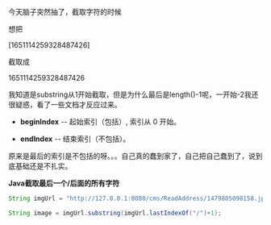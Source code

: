 今天脑子突然抽了，截取字符的时候

想把

[1651114259328487426]

截取成

1651114259328487426

我知道是substring从1开始截取，但是为什么最后是length()-1呢，一开始-2我还很疑惑，看了一些文档才反应过来。

- **beginIndex** -- 起始索引（包括）, 索引从 0 开始。

- **endIndex** -- 结束索引（不包括）。

原来是最后的索引是不包括的呀。。。自己真的蠢到家了，自己把自己蠢到了，说到底基础还是不扎实。

**Java截取最后一个/后面的所有字符**

```java
String imgUrl = "http://127.0.0.1:8080/cms/ReadAddress/1479805098158.jpg";

String image = imgUrl.substring(imgUrl.lastIndexOf("/")+1);
```

